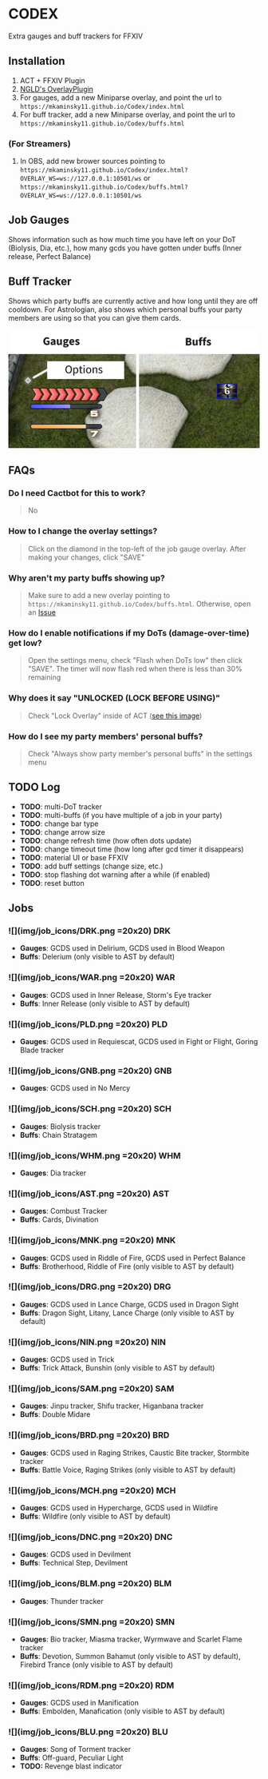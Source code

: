 # CODEX

Extra gauges and buff trackers for FFXIV

## Installation
1. ACT + FFXIV Plugin
2. [NGLD's OverlayPlugin](https://github.com/quisquous/cactbot#install-ngld-overlayplugin)
3. For gauges, add a new Miniparse overlay, and point the url to `https://mkaminsky11.github.io/Codex/index.html`
4. For buff tracker, add a new Miniparse overlay, and point the url to `https://mkaminsky11.github.io/Codex/buffs.html`

### (For Streamers)
1. In OBS, add new brower sources pointing to `https://mkaminsky11.github.io/Codex/index.html?OVERLAY_WS=ws://127.0.0.1:10501/ws` or `https://mkaminsky11.github.io/Codex/buffs.html?OVERLAY_WS=ws://127.0.0.1:10501/ws`

## Job Gauges
Shows information such as how much time you have left on your DoT (Biolysis, Dia, etc.), how many gcds you have gotten under buffs (Inner release, Perfect Balance)

## Buff Tracker
Shows which party buffs are currently active and how long until they are off cooldown. For Astrologian, also shows which personal buffs your party members are using so that you can give them cards.

![](img/docs/demo_img.png)

## FAQs
### Do I need Cactbot for this to work?
> No
### How to I change the overlay settings?
> Click on the diamond in the top-left of the job gauge overlay. After making your changes, click "SAVE"
### Why aren't my party buffs showing up?
> Make sure to add a new overlay pointing to `https://mkaminsky11.github.io/Codex/buffs.html`. Otherwise, open an [Issue](https://github.com/mkaminsky11/Codex/issues/new)
### How do I enable notifications if my DoTs (damage-over-time) get low?
> Open the settings menu, check "Flash when DoTs low" then click "SAVE". The timer will now flash red when there is less than 30% remaining
### Why does it say "UNLOCKED (LOCK BEFORE USING)"
> Check "Lock Overlay" inside of ACT ([see this image](https://github.com/quisquous/cactbot/raw/main/screenshots/overlay_plugin_new_raidboss_locked.png))
### How do I see my party members' personal buffs?
> Check "Always show party member's personal buffs" in the settings menu

## TODO Log
+ **TODO**: multi-DoT tracker
+ **TODO**: multi-buffs (if you have multiple of a job in your party)
+ **TODO**: change bar type
+ **TODO**: change arrow size
+ **TODO**: change refresh time (how often dots update)
+ **TODO**: change timeout time (how long after gcd timer it disappears)
+ **TODO**: material UI or base FFXIV
+ **TODO**: add buff settings (change size, etc.)
+ **TODO**: stop flashing dot warning after a while (if enabled)
+ **TODO**: reset button

## Jobs

### ![](img/job_icons/DRK.png =20x20) DRK
+ **Gauges**: GCDS used in Delirium, GCDS used in Blood Weapon
+ **Buffs**: Delerium (only visible to AST by default)

### ![](img/job_icons/WAR.png =20x20) WAR
+ **Gauges**: GCDS used in Inner Release, Storm's Eye tracker
+ **Buffs**: Inner Release (only visible to AST by default)

### ![](img/job_icons/PLD.png =20x20) PLD
+ **Gauges**: GCDS used in Requiescat, GCDS used in Fight or Flight, Goring Blade tracker

### ![](img/job_icons/GNB.png =20x20) GNB
+ **Gauges**: GCDS used in No Mercy

### ![](img/job_icons/SCH.png =20x20) SCH
+ **Gauges**: Biolysis tracker
+ **Buffs**: Chain Stratagem

### ![](img/job_icons/WHM.png =20x20) WHM
+ **Gauges**: Dia tracker

### ![](img/job_icons/AST.png =20x20) AST
+ **Gauges**: Combust Tracker
+ **Buffs**: Cards, Divination

### ![](img/job_icons/MNK.png =20x20) MNK
+ **Gauges**: GCDS used in Riddle of Fire, GCDS used in Perfect Balance
+ **Buffs**: Brotherhood, Riddle of Fire (only visible to AST by default)

### ![](img/job_icons/DRG.png =20x20) DRG
+ **Gauges**: GCDS used in Lance Charge, GCDS used in Dragon Sight
+ **Buffs**: Dragon Sight, Litany, Lance Charge (only visible to AST by default)

### ![](img/job_icons/NIN.png =20x20) NIN
+ **Gauges**: GCDS used in Trick
+ **Buffs**: Trick Attack, Bunshin (only visible to AST by default)

### ![](img/job_icons/SAM.png =20x20) SAM
+ **Gauges**: Jinpu tracker, Shifu tracker, Higanbana tracker
+ **Buffs**: Double Midare

### ![](img/job_icons/BRD.png =20x20) BRD
+ **Gauges**: GCDS used in Raging Strikes, Caustic Bite tracker, Stormbite tracker
+ **Buffs**: Battle Voice, Raging Strikes (only visible to AST by default)

### ![](img/job_icons/MCH.png =20x20) MCH
+ **Gauges**: GCDS used in Hypercharge, GCDS used in Wildfire
+ **Buffs**: Wildfire (only visible to AST by default)

### ![](img/job_icons/DNC.png =20x20) DNC
+ **Gauges**: GCDS used in Devilment
+ **Buffs**: Technical Step, Devilment

### ![](img/job_icons/BLM.png =20x20) BLM
+ **Gauges**: Thunder tracker

### ![](img/job_icons/SMN.png =20x20) SMN
+ **Gauges**: Bio tracker, Miasma tracker, Wyrmwave and Scarlet Flame tracker
+ **Buffs**: Devotion, Summon Bahamut (only visible to AST by default), Firebird Trance (only visible to AST by default)

### ![](img/job_icons/RDM.png =20x20) RDM
+ **Gauges**: GCDS used in Manification
+ **Buffs**: Embolden, Manafication (only visible to AST by default)

### ![](img/job_icons/BLU.png =20x20) BLU
+ **Gauges**: Song of Torment tracker
+ **Buffs**: Off-guard, Peculiar Light
+ **TODO:** Revenge blast indicator